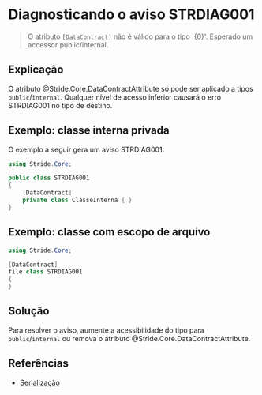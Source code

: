 # Diagnosticando o aviso STRDIAG001

> O atributo `[DataContract]` não é válido para o tipo '{0}'. Esperado um accessor public/internal.

## Explicação

O atributo @Stride.Core.DataContractAttribute só pode ser aplicado a tipos `public`/`internal`. Qualquer nível de acesso inferior causará o erro STRDIAG001 no tipo de destino.

## Exemplo: classe interna privada

O exemplo a seguir gera um aviso STRDIAG001:

```csharp
using Stride.Core;

public class STRDIAG001
{
    [DataContract]
    private class ClasseInterna { }
}
```

## Exemplo: classe com escopo de arquivo

```csharp
using Stride.Core;

[DataContract]
file class STRDIAG001
{
}
```

## Solução

Para resolver o aviso, aumente a acessibilidade do tipo para `public`/`internal` ou remova o atributo @Stride.Core.DataContractAttribute.

## Referências

- [Serialização](../manual/scripts/serialization.md)